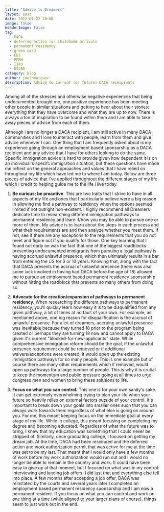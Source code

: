 ```yaml
---
title: "Advice to Dreamers"
layout: post
date: 2022-01-22 20:00
image: false
headerImage: false
tag:
  - DACA
  - deferred action for childhood arrivals
  - permanent residency
  - green card
  - EB3
  - PERM
  - I140
  - DS260
category: blog
author: joelhmarquez
description: Advice to current (or future) DACA receipients
---
```


Among all of the stresses and otherwise negative experiences that being undocumented brought me, one positive experience has been meeting other people in similar situations and getting to hear about their stories: everything that they have overcome and what they are up to now. There is always a ton of inspiration to be found within them and I am able to take away pieces of advice from each of them.

Although I am no longer a DACA recipient, I am still active in many DACA communities and I love to interact with people, learn from them and give advice whenever I can. One thing that I am frequently asked about is my experience going through an employment based sponsorship as a DACA recipient and any advice that I have for others looking to do the same. Specific immigration advice is hard to provide given how dependent it is on an individual's specifc immigration situation, but these questions have made me reflect on the general approaches and values that I have relied on throughout my life which have led me to where I am today. Below are three pieces of advice that I've applied throughtout the different stages of my life which I credit to helping guide me to the life I live today.

1. **Be curious; be proactive.** This are two traits that I strive to have in all aspects of my life and ones that I particularly believe were a big reason in allowing me find a pathway to residency when the options seemed limited if not outright non-existent. I highly recommend all Dreamers dedicate time to researching different immigration pathways to permanent residency and learn if/how you may be able to pursue one or more of them. My advice is to learn about the steps in each process and what their requirements are and then analyze whether you meet them. If not, see if there are any exceptions to the requirements that you do not meet and figure out if you qualify for those. One key learning that I found out early on was the fact that one of the biggest roadblocks preventing undocumented immigrants from pursuing a legal pathway is having accrued unlawful presence, which then ultimately results in a bar from entering the US for 3 or 10 years. Knowing that, along with the fact that DACA prevents the accrual of unlawful presence (there was also some luck involved in having had DACA before the age of 18) allowed me to pursue an employment based permanent residency sponsorship without hitting the roadblock that prevents so many others from doing so.
	
2. **Advocate for the creation/expansion of pathways to permanent residency.** When researching the different pathways to permanent residency, you'll quickly learn how easy it is to be disqualified from any given pathway, a lot of times at no fault of your own. For example, as mentioned above, one big reason for disqualification is the accrual of unlawful presence. For a lot of dreamers, accruing unlawful presence was inevitable because they turned 18 prior to the program being created or perhaps they are turning 18 now and cannot apply to DACA given it's current "blocked-for-new-applicants" state. While comprehensive immigration reform should be the goal, if the unlawful presence requirement could be removed or if additional waivers/exceptions were created, it would open up the existing immigration pathways for so many people. This is one example but of course there are many other requirements which if removed, would open up pathways for a large number of people. This is why it is crutial to keep the momentum and public pressure going at all times to urge congress men and women to bring these solutions to life.

3. **Focus on what you can control.** This one is for your own sanity's sake. It can get extremely overwhelming trying to plan your life when your future so heavily relies on external factors outside of your control. It's important to break down your goals into smaller ones such that you can always work towards them regardless of what else is going on around you. For me, this meant keeping focus on the immediate goal at every stage of my life. While in college, this meant focusing on completing my degree and becoming educated. Regardless of what the future was to bring, I knew that my education was something that I could never be stripped of. Similarly, once graduating college, I focused on getting my dream job. At the time, DACA had been rescinded and the deferred action and work authorization permit that was active for me at the time was set to be my last. That meant that I would only have a few months of work before my work authorization would run out and I would no longer be able to remain in the country and work. It could have been easy to give up at that moment, but I focused on what was in my control: interviewing and landing job offers. I did just that and everything else fell into place. A few months after accepting a job offer, DACA was reinstated by the courts and several years later I completed an employment based permanent residency sponsorship and I am now a permanent resident. If you focus on what you can control and work on one thing at a time (while aligned to your larger plans of course), things seem to just work out in the end.
